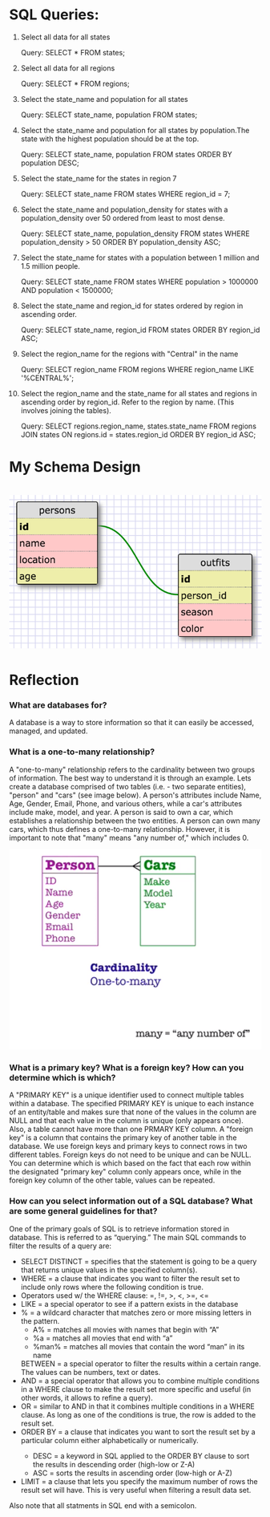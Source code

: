 <h1>SQL Queries:</h1>
<ol>
	<li>
	Select all data for all states
	<p>Query:  SELECT * FROM states;</p>
	</li>
	<li>
	Select all data for all regions
	<p>Query: SELECT * FROM regions;</p>
	</li>
	<li>
	Select the state_name and population for all states
	<p>Query: SELECT state_name, population FROM states;</p>
	</li>
	<li>
	Select the state_name and population for all states by population.The state with the highest population should be at the top.
	<p>Query: SELECT state_name, population
		   FROM states
		   ORDER BY population DESC;</p>
	</li>
	<li>
	Select the state_name for the states in region 7
	<p>Query: SELECT state_name
		   FROM states
		   WHERE region_id = 7;</p>
	</li>	   
	<li>
	Select the state_name and population_density for states with a population_density over 50 ordered from least to most dense.
	<p>Query: SELECT state_name, population_density
		   FROM states
		   WHERE population_density > 50 
		   ORDER BY population_density ASC;</p>
	</li>
	<li>
	Select the state_name for states with a population between 1 million and 1.5 million people.
	<p>Query: SELECT state_name
		   FROM states
		   WHERE population > 1000000 
		   AND population < 1500000;</p>
	</li>
	<li>
	Select the state_name and region_id for states ordered by region in ascending order.
	<p>Query: SELECT state_name, region_id
		   FROM states 
		   ORDER BY region_id ASC;</p>
	</li>
	<li>
	Select the region_name for the regions with "Central" in the name
	<p>Query: SELECT region_name
		   FROM regions
		   WHERE region_name LIKE '%CENTRAL%';</p>
	</li>
	<li>
	Select the region_name and the state_name for all states and regions in ascending order by region_id. Refer to the region by name. (This involves joining the tables).
	<p>Query: SELECT regions.region_name, states.state_name
		   FROM regions
		   JOIN states ON
		   regions.id = states.region_id
		   ORDER BY region_id ASC;</p>
	</li>
</ol>

<h1>My Schema Design<h1>

![schemadesign](schema-design.jpg)

<h1>Reflection</h1>
<h3>What are databases for?</h3>
<p>A database is a way to store information so that it can easily be accessed, managed, and updated.</p>

<h3>What is a one-to-many relationship?</h3>
<p>A "one-to-many" relationship refers to the cardinality between two groups of information. The best way to understand it is through an example. Lets create a database comprised of two tables (i.e. - two separate entities), "person" and "cars" (see image below). A person's attributes include Name, Age, Gender, Email, Phone, and various others, while a car's attributes include make, model, and year. A person is said to own a car, which establishes a relationship between the two entities. A person can own many cars, which thus defines a one-to-many relationship. However, it is important to note that "many" means "any number of," which includes 0.</p>

![one-to-many](one-to-many.png)

<h3>What is a primary key? What is a foreign key? How can you determine which is which?</h3>
<p>A "PRIMARY KEY" is a unique identifier used to connect multiple tables within a database. The specified PRIMARY KEY is unique to each instance of an entity/table and makes sure that none of the values in the column are NULL and that each value in the column is unique (only appears once). Also, a table cannot have more than one PRMARY KEY column. A "foreign key" is a column that contains the primary key of another table in the database. We use foreign keys and primary keys to connect rows in two different tables. Foreign keys do not need to be unique and can be NULL. You can determine which is which based on the fact that each row within the designated "primary key" column conly appears once, while in the foreign key column of the other table, values can be repeated.</p>

<h3>How can you select information out of a SQL database? What are some general guidelines for that?</h3>
<p>One of the primary goals of SQL is to retrieve information stored in database. This is referred to as “querying.” The main SQL commands to filter the results of a query are:</p>
<ul>
	<li>
		SELECT DISTINCT = specifies that the statement is going to be a query that returns unique values in the specified column(s).
	</li>
	<li>
	WHERE = a clause that indicates you want to filter the result set to include only rows where the following condition is true.
	</li>
	<li>
		Operators used w/ the WHERE clause: =, !=, >, <, >=, <= 
	</li>
	<li>
		LIKE = a special operator to see if a pattern exists in the database
	</li>
	<li>
		% = a wildcard character that matches zero or more missing letters in the pattern.
		<ul>
			<li>
				A% = matches all movies with names that begin with “A”
			</li>
			<li>
				%a = matches all movies that end with “a”
			</li>
			<li>
				%man% = matches all movies that contain the word “man” in its name
			</li>
		</ul>
	</li>
		BETWEEN = a special operator to filter the results within a certain range. The values can be numbers, text or dates.
	</li>
	<li>
		AND = a special operator that allows you to combine multiple conditions in a WHERE clause to make the result set more specific and useful (in other words, it allows to refine a query).
	</li>
	<li>
		OR = similar to AND in that it combines multiple conditions in a WHERE clause. As long as one of the conditions is true, the row is added to the result set.
	</li>
	<li>
		ORDER BY = a clause that indicates you want to sort the result set by a particular column either alphabetically or numerically.
	</li>
		<ul>
			<li>
				DESC = a keyword in SQL applied to the ORDER BY clause to sort the results in descending order (high-low or Z-A)
			</li>
			<li>
				ASC = sorts the results in ascending order (low-high or A-Z)
			</li>
		</ul>
	<li>
		LIMIT = a clause that lets you specify the maximum number of rows the result set will have. This is very useful when filtering a result data set.
	</li>
</ul>

<p>Also note that all statments in SQL end with a semicolon.</p>